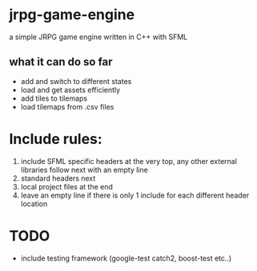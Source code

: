 # jrpg-game-engine
a simple JRPG game engine written in C++ with SFML

## what it can do so far
- add and switch to different states
- load and get assets efficiently
- add tiles to tilemaps
- load tilemaps from .csv files

# Include rules:
1. include SFML specific headers at the very top, any other external libraries follow next with an empty line
2. standard headers next
3. local project files at the end
4. leave an empty line if there is only 1 include for each different header location

# TODO
- include testing framework (google-test catch2, boost-test etc..)
